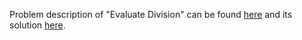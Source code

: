 Problem description of "Evaluate Division" can be found [here](https://leetcode.com/problems/evaluate-division/) and its solution [here](https://github.com/aurimas13/Solutions-To-Problems/blob/main/LeetCode/Python%20Solutions/Evaluate%20Division/README.md).
